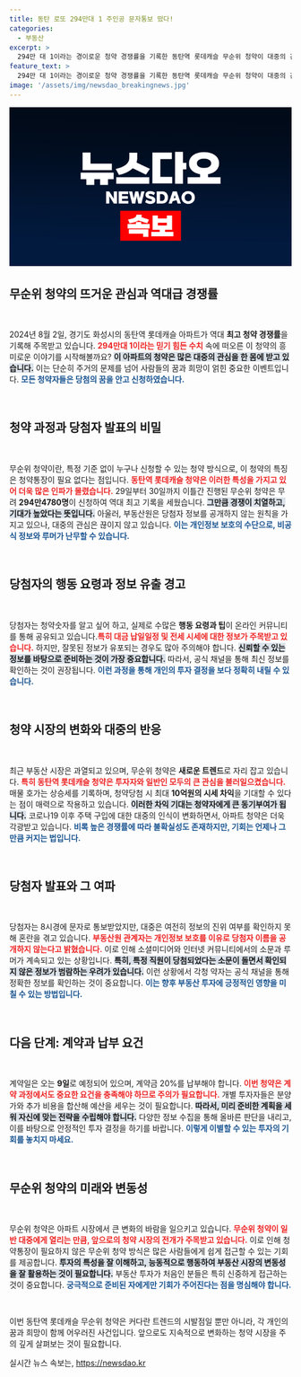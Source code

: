 ```yaml
---
title: 동탄 로또 294만대 1 주인공 문자통보 떴다!
categories:
  - 부동산
excerpt: >
  294만 대 1이라는 경이로운 청약 경쟁률을 기록한 동탄역 롯데캐슬 무순위 청약이 대중의 관심을 집중시키고 있다. 현관문 사진과 당첨자 행동 요령이 온라인 커뮤니티에서 공유되며 폭발적인 반응을 얻고 있어, 과연 당첨자는 누구일지 궁금증이 커지고 있다!
feature_text: >
  294만 대 1이라는 경이로운 청약 경쟁률을 기록한 동탄역 롯데캐슬 무순위 청약이 대중의 관심을 집중시키고 있다. 현관문 사진과 당첨자 행동 요령이 온라인 커뮤니티에서 공유되며 폭발적인 반응을 얻고 있어, 과연 당첨자는 누구일지 궁금증이 커지고 있다!
image: '/assets/img/newsdao_breakingnews.jpg'
---
```


<p><img src="/assets/img/newsdao_breakingnews.jpg" alt="koreaapp 속보" /></p>

<h2 data-ke-size="size26">무순위 청약의 뜨거운 관심과 역대급 경쟁률</h2>

<p data-ke-size="size16">&nbsp;</p>

<p>2024년 8월 2일, 경기도 화성시의 동탄역 롯데캐슬 아파트가 역대 <strong>최고 청약 경쟁률</strong>을 기록해 주목받고 있습니다. <b><span style="color: #ee2323;">294만대 1이라는 믿기 힘든 수치</span></b> 속에 떠오른 이 청약의 흥미로운 이야기를 시작해볼까요? <b><span style="background-color: #21538527;">이 아파트의 청약은 많은 대중의 관심을 한 몸에 받고 있습니다.</span></b> 이는 단순히 주거의 문제를 넘어 사람들의 꿈과 희망이 얽힌 중요한 이벤트입니다. <b><span style="color: #1a5490;">모든 청약자들은 당첨의 꿈을 안고 신청하였습니다.</span></b></p>

<p data-ke-size="size16">&nbsp;</p>

<h2 data-ke-size="size26">청약 과정과 당첨자 발표의 비밀</h2>

<p data-ke-size="size16">&nbsp;</p>

<p>무순위 청약이란, 특정 기준 없이 누구나 신청할 수 있는 청약 방식으로, 이 청약의 특징은 청약통장이 필요 없다는 점입니다. <b><span style="color: #ee2323;">동탄역 롯데캐슬 청약은 이러한 특성을 가지고 있어 더욱 많은 인파가 몰렸습니다.</span></b> 29일부터 30일까지 이틀간 진행된 무순위 청약은 무려 <strong>294만4780명</strong>이 신청하여 역대 최고 기록을 세웠습니다. <b><span style="background-color: #21538527;">그만큼 경쟁이 치열하고, 기대가 높았다는 뜻입니다.</span></b> 아울러, 부동산원은 당첨자 정보를 공개하지 않는 원칙을 가지고 있으나, 대중의 관심은 끊이지 않고 있습니다. <b><span style="color: #1a5490;">이는 개인정보 보호의 수단으로, 비공식 정보와 루머가 난무할 수 있습니다.</span></b></p>

<p data-ke-size="size16">&nbsp;</p>

<h2 data-ke-size="size26">당첨자의 행동 요령과 정보 유출 경고</h2>

<p data-ke-size="size16">&nbsp;</p>

<p>당첨자는 청약숫자를 알고 싶어 하고, 실제로 수많은 <strong>행동 요령과 팁</strong>이 온라인 커뮤니티를 통해 공유되고 있습니다.<b><span style="color: #ee2323;">특히 대금 납일일정 및 전세 시세에 대한 정보가 주목받고 있습니다.</span></b> 하지만, 잘못된 정보가 유포되는 경우도 많아 주의해야 합니다. <b><span style="background-color: #21538527;">신뢰할 수 있는 정보를 바탕으로 준비하는 것이 가장 중요합니다.</span></b> 따라서, 공식 채널을 통해 최신 정보를 확인하는 것이 권장됩니다. <b><span style="color: #1a5490;">이런 과정을 통해 개인의 투자 결정을 보다 정확히 내릴 수 있습니다.</span></b></p>

<p data-ke-size="size16">&nbsp;</p>

<h2 data-ke-size="size26">청약 시장의 변화와 대중의 반응</h2>

<p data-ke-size="size16">&nbsp;</p>

<p>최근 부동산 시장은 과열되고 있으며, 무순위 청약은 <strong>새로운 트렌드</strong>로 자리 잡고 있습니다. <b><span style="color: #ee2323;">특히 동탄역 롯데캐슬 청약은 투자자와 일반인 모두의 큰 관심을 불러일으켰습니다.</span></b> 매물 호가는 상승세를 기록하며, 청약당첨 시 최대 <strong>10억원의 시세 차익</strong>을 기대할 수 있다는 점이 매력으로 작용하고 있습니다. <b><span style="background-color: #21538527;">이러한 차익 기대는 청약자에게 큰 동기부여가 됩니다.</span></b> 코로나19 이후 주택 구입에 대한 대중의 인식이 변화하면서, 아파트 청약은 더욱 각광받고 있습니다. <b><span style="color: #1a5490;">비록 높은 경쟁률에 따라 불확실성도 존재하지만, 기회는 언제나 그만큼 커지는 법입니다.</span></b></p>

<p data-ke-size="size16">&nbsp;</p>

<h2 data-ke-size="size26">당첨자 발표와 그 여파</h2>

<p data-ke-size="size16">&nbsp;</p>

<p>당첨자는 8시경에 문자로 통보받았지만, 대중은 여전히 정보의 진위 여부를 확인하지 못해 혼란을 겪고 있습니다. <b><span style="color: #ee2323;">부동산원 관계자는 개인정보 보호를 이유로 당첨자 이름을 공개하지 않는다고 밝혔습니다.</span></b> 이로 인해 소셜미디어와 인터넷 커뮤니티에서의 소문과 루머가 계속되고 있는 상황입니다. <b><span style="background-color: #21538527;">특히, 특정 직원이 당첨되었다는 소문이 돌면서 확인되지 않은 정보가 범람하는 우려가 있습니다.</span></b> 이런 상황에서 각청 약자는 공식 채널을 통해 정확한 정보를 확인하는 것이 중요합니다. <b><span style="color: #1a5490;">이는 향후 부동산 투자에 긍정적인 영향을 미칠 수 있는 방법입니다.</span></b></p>

<p data-ke-size="size16">&nbsp;</p>

<h2 data-ke-size="size26">다음 단계: 계약과 납부 요건</h2>

<p data-ke-size="size16">&nbsp;</p>

<p>계약일은 오는 <strong>9일</strong>로 예정되어 있으며, 계약금 20%를 납부해야 합니다. <b><span style="color: #ee2323;">이번 청약은 계약 과정에서도 중요한 요건을 충족해야 하므로 주의가 필요합니다.</span></b> 개별 투자자들은 분양가와 추가 비용을 합산해 예산을 세우는 것이 필요합니다. <b><span style="background-color: #21538527;">따라서, 미리 준비한 계획을 세워 자신에 맞는 전략을 수립해야 합니다.</span></b> 다양한 정보 수집을 통해 올바른 판단을 내리고, 이를 바탕으로 안정적인 투자 결정을 하기를 바랍니다. <b><span style="color: #1a5490;">이렇게 이별할 수 있는 투자의 기회를 놓치지 마세요.</span></b></p>

<p data-ke-size="size16">&nbsp;</p>

<h2 data-ke-size="size26">무순위 청약의 미래와 변동성</h2>

<p data-ke-size="size16">&nbsp;</p>

<p>무순위 청약은 아파트 시장에서 큰 변화의 바람을 일으키고 있습니다. <b><span style="color: #ee2323;">무순위 청약이 일반 대중에게 열리는 만큼, 앞으로의 청약 시장의 전개가 주목받고 있습니다.</span></b> 이로 인해 청약통장이 필요하지 않은 무순위 청약 방식은 많은 사람들에게 쉽게 접근할 수 있는 기회를 제공합니다. <b><span style="background-color: #21538527;">투자의 특성을 잘 이해하고, 능동적으로 행동하여 부동산 시장의 변동성을 잘 활용하는 것이 필요합니다.</span></b> 부동산 투자가 처음인 분들은 특히 신중하게 접근하는 것이 중요합니다. <b><span style="color: #1a5490;">궁극적으로 준비된 자에게만 기회가 주어진다는 점을 명심해야 합니다.</span></b></p>

<p data-ke-size="size16">&nbsp;</p>

<p>이번 동탄역 롯데캐슬 무순위 청약은 커다란 트렌드의 시발점일 뿐만 아니라, 각 개인의 꿈과 희망이 함께 어우러진 사건입니다. 앞으로도 지속적으로 변화하는 청약 시장을 주의 깊게 살펴보는 것이 필요합니다.</p>
실시간 뉴스 속보는, <a href="https://newsdao.kr" rel="dofollow">https://newsdao.kr</a>


